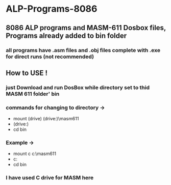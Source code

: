 # ALP-Programs-8086
## 8086 ALP programs and MASM-611 Dosbox files, Programs already added to bin folder
### all programs have .asm files and .obj files complete with .exe for direct runs (not recommended)
## How to USE !
### just Download and run DosBox while directory set to thid MASM 611 folder' bin
### commands for changing to directory ->
  * mount (drive) (drive:)\masm611
  * (drive:)
  * cd bin 
### Example ->
  * mount c c:\masm611
  * c:
  * cd bin
 ### I have used C drive for MASM here 
